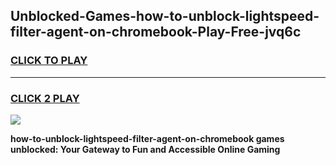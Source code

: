 
## Unblocked-Games-how-to-unblock-lightspeed-filter-agent-on-chromebook-Play-Free-jvq6c
<h3>
<a href="https://premium76.site?title=how-to-unblock-lightspeed-filter-agent-on-chromebook&ref=20M">CLICK TO PLAY</a></h3>
<hr>

<h3>
<a href="https://premium76.site?title=how-to-unblock-lightspeed-filter-agent-on-chromebook&ref=20M">CLICK 2 PLAY</a>
  
</h3>

<a href="https://premium76.site?title=how-to-unblock-lightspeed-filter-agent-on-chromebook&ref=19M"><img src="https://clearcache.store/games.png"></a>


**how-to-unblock-lightspeed-filter-agent-on-chromebook games unblocked: Your Gateway to Fun and Accessible Online Gaming**
